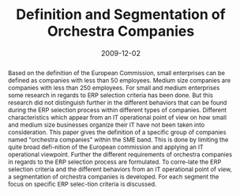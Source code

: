 ---
abstract: Based on the definition of the European Commission, small enterprises can
  be defined as companies with less than 50 employees. Medium size companies are companies
  with less than 250 employees. For small and medium enterprises some research in
  regards to ERP selection criteria has been done. But this research did not distinguish
  further in the different behaviors that can be found during the ERP selection process
  within different types of companies. Different characteristics which appear from
  an IT operational point of view on how small and medium size businesses organize
  their IT have not been taken into consideration. This paper gives the definition
  of a specific group of companies named "orchestra companies" within the SME band.
  This is done by limiting the quite broad defi-nition of the European commission
  and applying an IT operational viewpoint. Further the different requirements of
  orchestra companies in regards to the ERP selection process are formulated. To corre-late
  the ERP selection criteria and the different behaviors from an IT operational point
  of view, a segmentation of orchestra companies is developed. For each segment the
  focus on specific ERP selec-tion criteria is discussed.
authors:
- Michael Gall
- Christian Sterba
- Thomas Grechenig
date: '2009-12-02'
featured: false
links:
- name: Publik
  url: https://publik.tuwien.ac.at/showentry.php?ID=183656&lang=2
publication: 'Talk: 7th International Conference on Software Engineering Reaearch,
  Management and Applications (SERA 2009), Haikou, Hainan Island, China; 12-02-2009
  - 12-04-2009; in: "SERA 2009 Proceedings", Conference Publishing Services, (2009)'
publication_types:
- '1'
publishDate: '2009-12-02'
title: Definition and Segmentation of Orchestra Companies
url_pdf: ''
---